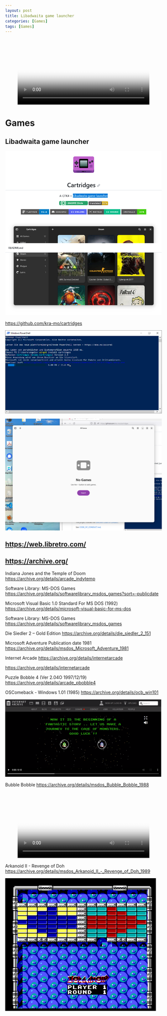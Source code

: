 ```yaml
---
layout: post
title: Libadwaita game launcher
categories: [Games]
tags: [Games]
---
```


<figure class="video_container">
  <video width="100%"  controls="true" allowfullscreen="true" poster="/pics/20231012100623_bubbleBobble.png">
    <source src="/mov/2023-10-11-13-09-12-bubble-bobble.mp4" type="video/mp4">
  </video>
</figure>



# Games

## Libadwaita game launcher
![](../pics/2023-10-11-Libadwaita-game-launcher_image_1.png)

https://github.com/kra-mo/cartridges

![](../pics/2023-10-11-Libadwaita-game-launcher_image_2.png)

![](../pics/2023-10-11-Libadwaita-game-launcher_image_3.png)


## https://web.libretro.com/

## https://archive.org/

Indiana Jones and the Temple of Doom
https://archive.org/details/arcade_indytemp

Software Library: MS-DOS Games
https://archive.org/details/softwarelibrary_msdos_games?sort=-publicdate


Microsoft Visual Basic 1.0 Standard For MS DOS (1992)
https://archive.org/details/microsoft-visual-basic-for-ms-dos

Software Library: MS-DOS Games
https://archive.org/details/softwarelibrary_msdos_games

Die Siedler 2 – Gold Edition
https://archive.org/details/die_siedler_2_151


Microsoft Adventure Publication date     1981 
https://archive.org/details/msdos_Microsoft_Adventure_1981

Internet Arcade
https://archive.org/details/internetarcade


https://archive.org/details/internetarcade


Puzzle Bobble 4 (Ver 2.04O 1997/12/19) 
https://archive.org/details/arcade_pbobble4


OSComeback - Windows 1.01 (1985)
https://archive.org/details/ocb_win101

![](../pics/2023-10-11-Libadwaita-game-launcher_image_4.png)

Bubble Bobble
https://archive.org/details/msdos_Bubble_Bobble_1988

<figure class="video_container">
  <video width="100%"  controls="true" allowfullscreen="true" poster="/pics/20231012100623_bubbleBobble.png">
    <source src="/mov/2023-10-11-13-09-12-bubble-bobble.mp4" type="video/mp4">
  </video>
</figure>

Arkanoid II - Revenge of Doh
https://archive.org/details/msdos_Arkanoid_II_-_Revenge_of_Doh_1989

![](../pics/2023-10-11-Libadwaita-game-launcher_image_5.png)